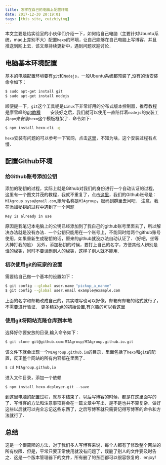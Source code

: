 ```yaml
---
title: 怎样在自己的电脑上配置环境
date: 2017-12-30 20:19:01
tags: [this_site, cuizhiying]
---
```

本文主要是给实验室的小伙伴们介绍一下，如何给自己电脑（主要针对Ubuntu系统，mac上差别不大）配置`hexo`的环境，让自己能够在自己电脑上写博客，并且推送到网上去．该文章持续更新中，遇到问题欢迎讨论．
## 电脑基本环境配置
基本的电脑配置环境要有`git`和`Nodejs`，一般Ubuntu系统都预装了,没有的话安装命令如下：
``` bash
$ sudo apt-get install git
$ sudo apt-get install nodejs
```
顺便提一下，`git`这个工具呢是`Linux`下非常好用的分布式版本控制器，推荐教程是廖雪峰的[git教程](https://www.liaoxuefeng.com/wiki/0013739516305929606dd18361248578c67b8067c8c017b000)　　
安装好之后，我们就可以使用一直陪伴着`nodejs`的安装工具`npm`来安装`hexo`这个模板框架了．命令如下:
``` bash
$ npm install hexo-cli -g
```
`hexo`安装有问题的可以参考一下官网，点击[这里](https://hexo.io/zh-cn/index.html)，不知为啥，这个安装过程有点慢．
## 配置Github环境
### 给Github账号添加公钥
添加的秘钥的过程，实际上就是Github对我们的身份进行一个自动认证的过程，这里有一个图文并茂的教程，我就不重复了，点击[这里](https://www.liaoxuefeng.com/wiki/0013739516305929606dd18361248578c67b8067c8c017b000/001374385852170d9c7adf13c30429b9660d0eb689dd43a000)，我们的Github账号是：`MIAgroup.sysu@gmail.com`,账号名称是`MIAgroup`，密码到群里去问吧．
注意，我在添加秘钥的过程中遇到了一个问题
```
Key is already in use
```
原因是我笔记本电脑上的公钥已经添加到了我自己的github账号里面去了，所以解决办法就是没有办法．一个公钥只能用在一个账号上，不能同时给两个github账号使用，如果重新生成秘钥的话，原来的github就没办法自动认证了．（好吧，坐等大神打我的脸）
另外，添加秘钥的时候，要打上自己的名字，方便其他人辨别是谁的秘钥，同时不要误删别人的秘钥，这样子别人就不能用．
### 初次使用git的玩家的设置
需要给自己做一个基本的设置如下：
``` bash
$ git config --global user.name "pickup_a_nanme"
$ git config --global user.email example@example.com
```
上面的名字和邮箱改成自己的，其实瞎写也可以好像，邮箱有邮箱的格式就行了，不需要进行验证．
更多精彩git的初始设置,有兴趣的可以看[这里](https://git-scm.com/book/zh/v1/%E8%B5%B7%E6%AD%A5-%E5%88%9D%E6%AC%A1%E8%BF%90%E8%A1%8C-Git-%E5%89%8D%E7%9A%84%E9%85%8D%E7%BD%AE)
### 使用git将网站克隆仓库到本地
选择好你要安放的目录,输入命令如下：
``` bash
$ git clone git@github.com:MIAgroup/MIAgroup.github.io.git
```
该文件下就会出现一个`MIAgroup.github.io`的目录，里面包括了`hexo`和`git`的配置，反正整个网站的所有内容都在里面了．
``` bash
$ cd MIAgroup.github,io
```
进入文件目录，添加一个依赖
```
$ npm install hexo-deployer-git --save
```
到这里电脑的配置过程，就基本结束了，以后写博客的时候，都是在这里面写的了．写博客的方法和注意事项将会在一篇文章中写出．是不是也并不算复杂．做好这些以后就可以完全忘记这些东西了，之后写博客就只需要记得写博客的命令和方法就行了．
## 总结
这是一个很简陋的方法，对于我们多人写博客来说，每个人都有了修改整个网站的所有权限．但是，平常只要正常使用就没有问题了，误删了别人的文件要及时告之．这是一个版本管理器下的文件，所有删了的东西都可以很容恢复的．enjoy!
